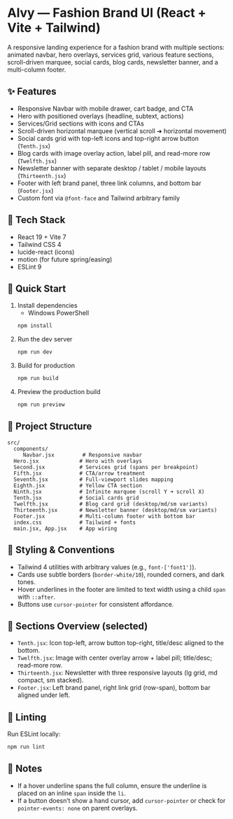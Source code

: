 # Alvy — Fashion Brand UI (React + Vite + Tailwind)

A responsive landing experience for a fashion brand with multiple sections: animated navbar, hero overlays, services grid, various feature sections, scroll-driven marquee, social cards, blog cards, newsletter banner, and a multi-column footer.

## ✨ Features
- Responsive Navbar with mobile drawer, cart badge, and CTA
- Hero with positioned overlays (headline, subtext, actions)
- Services/Grid sections with icons and CTAs
- Scroll-driven horizontal marquee (vertical scroll ➜ horizontal movement)
- Social cards grid with top-left icons and top-right arrow button (`Tenth.jsx`)
- Blog cards with image overlay action, label pill, and read-more row (`Twelfth.jsx`)
- Newsletter banner with separate desktop / tablet / mobile layouts (`Thirteenth.jsx`)
- Footer with left brand panel, three link columns, and bottom bar (`Footer.jsx`)
- Custom font via `@font-face` and Tailwind arbitrary family

## 🧰 Tech Stack
- React 19 + Vite 7
- Tailwind CSS 4
- lucide-react (icons)
- motion (for future spring/easing)
- ESLint 9

## 🚀 Quick Start
1. Install dependencies
	- Windows PowerShell
	```powershell
	npm install
	```
2. Run the dev server
	```powershell
	npm run dev
	```
3. Build for production
	```powershell
	npm run build
	```
4. Preview the production build
	```powershell
	npm run preview
	```

## 📂 Project Structure
```
src/
  components/
	 Navbar.jsx         # Responsive navbar
  Hero.jsx             # Hero with overlays
  Second.jsx           # Services grid (spans per breakpoint)
  Fifth.jsx            # CTA/arrow treatment
  Seventh.jsx          # Full-viewport slides mapping
  Eighth.jsx           # Yellow CTA section
  Ninth.jsx            # Infinite marquee (scroll Y ➜ scroll X)
  Tenth.jsx            # Social cards grid
  Twelfth.jsx          # Blog card grid (desktop/md/sm variants)
  Thirteenth.jsx       # Newsletter banner (desktop/md/sm variants)
  Footer.jsx           # Multi-column footer with bottom bar
  index.css            # Tailwind + fonts
  main.jsx, App.jsx    # App wiring
```

## 🔧 Styling & Conventions
- Tailwind 4 utilities with arbitrary values (e.g., `font-['font1']`).
- Cards use subtle borders (`border-white/10`), rounded corners, and dark tones.
- Hover underlines in the footer are limited to text width using a child `span` with `::after`.
- Buttons use `cursor-pointer` for consistent affordance.

## 📸 Sections Overview (selected)
- `Tenth.jsx`: Icon top-left, arrow button top-right, title/desc aligned to the bottom.
- `Twelfth.jsx`: Image with center overlay arrow + label pill; title/desc; read-more row.
- `Thirteenth.jsx`: Newsletter with three responsive layouts (lg grid, md compact, sm stacked).
- `Footer.jsx`: Left brand panel, right link grid (row-span), bottom bar aligned under left.

## 🧪 Linting
Run ESLint locally:
```powershell
npm run lint
```

## 📝 Notes
- If a hover underline spans the full column, ensure the underline is placed on an inline `span` inside the `li`.
- If a button doesn’t show a hand cursor, add `cursor-pointer` or check for `pointer-events: none` on parent overlays.
